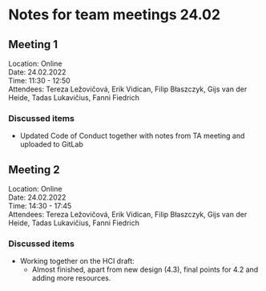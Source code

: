# Notes for team meetings 24.02

## Meeting 1

Location: Online\
Date: 24.02.2022\
Time: 11:30 - 12:50\
Attendees: Tereza Ležovičová, Erik Vidican, Filip Błaszczyk, Gijs van der Heide, Tadas Lukavičius, Fanni Fiedrich

### Discussed items
* Updated Code of Conduct together with notes from TA meeting and uploaded to GitLab 

## Meeting 2

Location: Online\
Date: 24.02.2022\
Time: 14:30 - 17:45\
Attendees: Tereza Ležovičová, Erik Vidican, Filip Błaszczyk, Gijs van der Heide, Tadas Lukavičius, Fanni Fiedrich

### Discussed items
* Working together on the HCI draft:
  * Almost finished, apart from new design (4.3), final points for 4.2 and adding more resources.